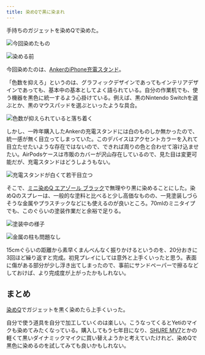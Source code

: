 ```yaml
---
title: 染めQで黒に染まれ
---
```

手持ちのガジェットを染めQで染めた。

![](https://lh3.googleusercontent.com/docs/ADP-6oEqNJAiT4juwt7g44lKZXW__cZ8em-fh9yOYDmH6zkUZNy1ai7juAvhkAfWnfNrTRtCubqB7c_laE5yZp_s54pCkuX_qG_PgfW1fWP8Uq27Cy0kKNxfBKA8tLTemwCEJjcShsUNhTBoUmYA-wtASIdIoa_vXte8TLBrQ6bPetaiwhlrleasriXQXlzVQJn93zGPiVqal2ifdubqYVgAJUoAi1rWAKVqv0jDWVhtAbbToZufCxebMeXXxxFevcHkX106b_UEszYIQnPBCnbd6peYw6H14wtDLNC8Ryu-bIK8RZMEGeSwkUbCMPKbGBgDgiJotsFv1F4e-xvf_QhAe55XtC5K163jWobFX2wrvGKUWGG1Cs-1Yy8m117xhg_MoD3mk6SfGCal0nq8hfWNZhgSmU1dEu443tx4Lo9nD6So0R-HBXMRpFR74AcckkoZjhvfF-sUIZ4x28LsEOJ0pr-Y4BacTcogXfq-M4BvM1CRKALTeMiJJ549I6c9v-j4NFHeB2bcntUgdz7ZvCXaUzlNSIWIPdlDlk2_AtKbrzmI6i3cg4DxY69xQLQGS2-Ve0ana9bCapboN2p2BhWXlFNMge_u4nI5iAxvetWW17QTwX76uP96e2rD75t3gpepLlQPMySv6dQ5BW-nkn2MWn2ayf1p5UyWwD74GvoBtz2N4VJAh124Bm6f2PNtHYsoTaONuG4gk_qbxJEX1CQDg1TQHdEhd2riK1HSYJcq-w5S5NLXYxW3sumHm5fCTSHzBVESOpPZ-Hn5CESsjljteLv0k5NwZrsrMSASHNUWD6GLdbwU0dHi96e_lW_ZlG7A56pfS01nL4y6oPldbOWfytN4NG1E0h-0BhUcMAWO5VYzUg9IhR8QoIZQAy-JiattRYgTdgIN4W-oyiFpq5DeZoOWC-4HotnzSBs0tF09mJF0NuAuJ_OlOKW960Rj1cBseTFf2vUAd4kF99QDBOXQ3_3ZAu61gOHpZEr3W589UTtSJI1llGT5cAMYg-7mvrivFZ-lpbQ7UfgIanYbOw-_Mie_tGkxgzcfUKv7lyoGjEY2fe1fjHH6CtsecLIs13SBoqc6uQ0YX2Q8-YEx2XujggmWqKjjoZKuygGSME6Xa-rudEcgdOMDaKAqNZI4BCBMFFYWZeXbXsPpHvLsCSOniij364Dvw-FgGfauSyLGr4QzkP2dEhoZjZNaBxUDxrIWOXpqyoluKeCPdFR6zuM-wK4vqyD6qgorPNk1ERuVyb80AqfX "今回染めたもの")

![](https://lh3.googleusercontent.com/docs/ADP-6oEJDuDjyljQjqGsOGPdq_7j4a-EBdQBEeewOzz4O2vmtLsevxcvg4YeuhqSj30-rFqMO9ZtZ6N4r2Az3zp_LX3TdHf7FifdOAF2miNV0zD2idQgOMgJKO1a-asfWvObu5chRLA3gL8-OrVowxd3qs6rijeACZF7_2lv8MC9WycXDwejEa9ELhEALN_hoTp8iZAicCiztOKVUUtBY4Uo61h8qKXxGL09_iTHiP_hB6zhaFZlEEDJig0aCDK4uQnGkWts29m2de0LEuw5al8YirD9ExWVxx4bVMXVJ2wPwrzE6CvssCeNrgzf2759z1hyASDoWDc9AObxVfQtemwErHxWk5bmiSsiyqhIauLfcptIFPS8Nr99RKk6xH7EwohpfVaMP8kqXAAosUCXLLc4IRvX9F30HE2e5BEarh6EnjaQsU3Jn0ijQuViYOyG_Z776cB5CiZG-Ie24D_4lkPMvV7xBvv6XY23bmU1g1s9A8eo5bHtlaNkwjxBDJsZEJJpmA6VVAbFB2lRdRJwTr80NWObalzr7TvNi7xOD9ZRpET9_dTb-tbW0PP1IXcvuxBdEWYaGM60ElvusN5UnAcKYQno4aEZNPViNaIuytKaNoxVvikIyHiC7hmOM8alv2grECKS2BdPRQcc510MzMiq0dwm2aECTrddsBXkWyEV3OIz6OHcQvtKW1TOb9Q39G4mJrlcojmZVcCkIK7ztTzdGJ1hwJ70qAOKuIMj6Bp6NRY57yTPNZrACH_20haG0y2T47F0kkOp8_uj3hphJHxsCFL4ewhOG8l-Xh3bRrrMdBDmxFENPqnZZbjKtNHMvZbOEQFqQtSvwNLdpuDTpyVB_u90eKGfRUte-NVjNxoEgtnlCXdeZBWy1VomFsIomohcS-CZ_os5NP7u5Hayop1iWMEiemjDPx7kKCtwY0G9tRzUzTiIbnHmkfOwToy85653y9p8s-wJCQAgPLFoLOOoIu_3F1wWnrs0zja7ny7Z1nNq2JnqHLlc1FG9dbuRwouYhT7ae7kB_w4jtAsS6Cm7VTehczSfXA1HdfhpAkSyAx5afnuGRJaKLQZ25wwlLo8lsyjzSUHD19DUbBfYvMJpr7Tb0svmiNASuydYC19jsKrmgXhart8cGrpVqDoD7h7zP9wYvGtotjlbFaGo0waALUNhPTTRtGVTQGD6eVO54DHx-sI2kRCAfcCr6yFUMG0JihxFMuq78PFE8FV_k6zEuZVt1AN8ap8zqumo8KcDxZamOoVd "染める前")

今回染めたのは、[AnkerのiPhone充電スタンド](https://r7kamura.com/articles/2021-09-06-anker-iphone-stand)。

「色数を抑えろ」というのは、グラフィックデザインであってもインテリアデザインであっても、基本中の基本としてよく語られている。自分の作業机でも、使う機器を黒色に統一するよう心掛けている。例えば、黒のNintendo Switchを選ぶとか、黒のマウスパッドを選ぶといったような具合。

![](https://lh3.googleusercontent.com/docs/ADP-6oESoBOdVAyymIhRFUVE6a8DMONwZJR8JukiCeEXVHckzq_KggjLDGpFDaJxw6BmLaUGuySxpnlExr0pt45a0YYZq1m-aJap3tVQh73RJumIeczMgWnGBqcLN1kzIg1VjmlLmUNk2i-Cf5z6EsTwDIYNssh8SGwlXFfk4flB0Q9KKogLcEhw9QexzLSbnkCxUz_rLYl40IPfH54EQO0YtWJv6x58oQZLvIJJjGOtc2LrXD22sZAxC0IW4pZm-ETfHTdHamClXJ8P58OXm-qlnOptdllJc_AS4zRpN46XcwEZB0OK8RmszChu1RvGX5vqubaqXrrqoPlFoqza1k_9V4B3bZeiGCN4JgXE59bb_8Cc6sPMVHyZPkwSjutksmgncofItrHaw89NJyJqm9nXBKg4_cFVOAYkWveARuqCBvcnq_KadbVmC4u7Sjsmkc-ErfPm-1trop-RpO2kRG7WS6EnUOn2NCoQrV1AgD6gSZxQxA9ChmhWQmrK7tXPagtloFlD5d2DmtGN1xtk11JBZXZppWJ0gUU-x2rhpiz_vrOS_15kWDmykfa3pxOMhd2dithT8CaLLvjwYePTKi47vDCnvCdeZxnPgtZCUCgFP61KbB-K7FzOcXJGQxkiGD_LqhW-BRkZhayQ1bUkWL2CucGiW6wwC7Jh4w-u9GMLVn--3t59RZFMiux0sdcWs8AlCoBeC0ii5plmcNPe6xd6T_5f3E0CgxS-Dsx8IKNCTJt5AgrRrsO4INSAr4MkH2A7n9VHjSDJkAh2MpJC0b5AZIHeaVhYFzyg3IHLeAzbD7YmXfrqAov298UdbyEhfKUABu25zqkvOnKWeqJh5Mp2qAX_DHpSu4_wpdRi6ChL6ye1dORPE8XqznM6gUtUQI2gM2xPSK080Um985Zdw7okcbJjblGCfievPaah72g9pq85ZgtuSKjPjUxAS1oJyFkwDxrHKNvoVfutJRygiBKVt82M0WQHyEPMllA9IlIVfuHFjdSKOUAHZTMadfnO_fnCq9_64cBbhIMAorBtOLL56ZL8UYa6We5QKTtFAoCJCiA7PPhFsvL4WnIldbLBcOKlj3Tj1Ygpkc0hv9xtIgQd9YPascvMizQ_OwWrca4zJi0dtS1KblZ8gaeXiErJcnuUiQr42hRj1wXWur5DzH8RV_NoWGkljkamb3Q4olXGoT1n8oLxHd55-OWGzL2dZ1rzDLZ9M4unFzVw0vm4inwLythTZupooJ0wg6m124PdyxSUMWy3 "色数が抑えられていると落ち着く")

しかし、一昨年購入したAnkerの充電スタンドには白のものしか無かったので、統一感が無く目立ってしまっていた。このデバイスはアクセントカラーを入れて目立たせたいような存在ではないので、できれば周りの色と合わせて溶け込ませたい。AirPodsケースは市販のカバーが沢山存在しているので、見た目は変更可能だが、充電スタンドはどうしようもない。

![](https://lh3.googleusercontent.com/docs/ADP-6oHWU6jTaGrRo582I8qDSg6f7CLwa03ILyLEPtUJpMHpJNC9zEUDjtSU5YbEvCRg8FRVmHUhqMR5EtDtYQByGzv9soHEDGVpvHFOR1RxqzXq0S0wnCjU7kIs7xBU_dwYnsEj_VXoVPKK9JuClDuYU6nCuMKAL2DN45awnyCN1htfEyczBobDBRp9vY6w22CjpJ8cPgZ-Jz0fKcaUmiWrysx0aOeJVS4Tp0sVU4QhC3de75MPK5KTkpozCU8jjyEXveCIEvhI0str-nnLjUnDkXo2g9bKKoQCNjFAgVn4v3wDmzStwvvemJ6ovSfPasnFwR--oaISexHpFKhnBkv03fSV22xUsyU1s3ZMRfIMT0ApuU-b35Qr6PpgJmWmnK2l7aaghIoyhHKbY9sQTK0_PA3Vgud-vVLuor69M6p2_F6JRh30n5Me0ElF8mDQxrMqOngKqTAevf95-dV7KZ7LhayT7j4rbOZCbvcf8hhHgcMiXL8pDJ1JnvX-z0rzquNx2K1HRcDJEmkK6lCC5TZFzep5utSw1ETDKQa1E4q3Hpcjass4cbtA3ZN8pMAbDO-ZXizkwep0Qmj3xTuYPxAkkQ3CRquTNl97UhSV0zbcX2pok9CDTNxOjnW51GUVapZEiYoPm3UKlSmrZQFHdK1w13K_ecpfxE5P_5Z4yCsjf_pFedCPX38DYPnLdhi_M1aN1eU3Y7Q1zHhDhyQvRVnMGHD7i5YqX0hmAADpv_sgJzdnxrlgzQVUH85aUMtLzmyC-19pUHbUHCp37T0AA-cd85F4ihYA418DymEHt1S2LlpxmldBbpYECpjXMLhCSVVIwBqI59hvfd73us9oD0eiCgqegD5bWfnJ8MQdO0HCu9H0Ux3IiyK0DxXOFCd2odBBb-0whOXdUZeufa4nvr0CZUqlWYi9XjYFd1FP_CQmdD5pEF25ilLGu6X4Cys3iabD6ltgGHzWBtUsBfzt4C8UbQpNhu5ZuXv-GX8znU06XRgsMMUPwz_JGkW7i4e4Jx4OusamW48racWPdsPK5qrMV8VN_U0cVktqewfqbvQ3AeIWkxN8EBww5k_H4YzvbRoSFNJbaPjVMisQgjd4SOgFwDw9xBtWTP_b7MiK1hw3xxlsaSM089juBGfamCqwJx3cLAH2rnWKqD9hc0Q_9TBa-YmjObMJFu77PaqSU7QCwEW8R84cX1Xn8_2wmmshN4S3sX5ZDXXLQR_5tXRG5LFgkKGe1yuCx8NtforJjznXnbuUX2bg "充電スタンドが白くて若干目立つ")

そこで、[ミニ染めQ エアゾール ブラック](https://www.amazon.co.jp/dp/B003QMFUKO)で無理やり黒に染めることにした。染めQのスプレーは、一般的な塗料と比べると少し高価なものの、一見塗装しづらそうな金属やプラスチックなどにも使えるのが良いところ。70mlのミニタイプでも、このぐらいの塗装作業だと余裕で足りる。

![](https://lh3.googleusercontent.com/docs/ADP-6oHP9c1v3E2E_hDqE43Kgamzcqpn10_URrWpY7FUvy3Yw1Gb0GP0h6tsyalJXBkyzamiAopJnQLbmutgQFUgOqi7T2OtJoQbIjqihzill9MV0YGnNAxCT6tPo7ytxcp-wnrPwFNr1NTuTEsUeTaLPQr0NUluiLg9cJ9tMO38C0S9e7Gw-cJj6gU95E1vPo3YD1oEXPjUT9-CkOQz3G7B0SLritUlHAh8CckKqOWFMFivll9YdBiKwMmXTTdtincWVMGBVNnUq8Lpos6yDy4EH6A6qUSIhN_91MPVaAzoY-yE6JvFZEQvpjRIWIY0qahUB3UMbGaVAcY0O2vyCj0TWLWzENpa2DYtaQItfBeJYaezH0aKFMWWCKp2IHb6ciXnLrvZ_b3Ay32uSwD-CzKHYWDOJ4JBG-NI0PtfR5qbP0Pa6hpfxpLwrAGy9k85QPjIxjnwLPifZkINXNwWUCSlzIBwVuFFuphXuPNatlML4r2FtnjyFxlSJV6WmkaX4pM5Z0mMUcoAFFS4X1VbF749gbJNuld9T_PrxyF-lhveCnEuQmme3TbcoAWd3WRp0-xYi3tr3qD-iU9wjCMdXtl2EibkMeCwMMlLf4rvxTLOCqNK2mhCWSCRQA8Heae7HUN40Y4XoqI4Cfgaqwl_msInmEmHbzkGQTUJx8bqtwuggeg2aHIOMTo-dpmpNLvIz1aSPa3xy4LW1VDJ-sPOFcFSH0Yf0DDZiVRVy1DsYyWjguMIq7-fet8DeEHxnKV3xkmPjOD8gPuaeTviNEvXtmDdJkBNckRA-MY1DgyQF1tZQ_Cf6SE8Zf4N3IxrHOlqpi6QjnQnzFXb6W8j-KXes3Gkf5YHaVCXNtYWR6aPsGX59z7ZcTss4ESOvToSJkyfOuzjk2AjClvdhg1xu2gV_jPWJ6Pxp2oyZa6gaWpVBvCKmuAq0kZoOmzkqybfbmeLZLTIvhy16w9UtQE1In19VD-AAw1UuoGDNXVqvz5eq0a3x5JsHo9-5F86xUPZoZM9JMIMgrA4UBTuaX10t45nvmKI_ziorhNb8V-X5Kaa4Q9ZURp_47SwduNf5nW8zF5IzFbT0Ap3ucbywPbOt_NN7dFi7r6R_qzIbYwWkbgiq1N7ymEZc3oFgXFKBeOU8OtuOT2zcUx93E3BBMOyqq1y-UFR15tM_Y_RK0dzzlLiUKUsOHZOC14wMSHLHC5lhzXWZ9C1RC5vN4UkX_ABxmJxKSv5KAfR511djwr6YJr0WdG8MMf5fdPh "塗装中の様子")

![](https://lh3.googleusercontent.com/docs/ADP-6oHuhruPCi7zOFtI1nUNQ71R5Gijf0LAG9TuZ6B-u6ZtV_ZY6HrC1Cu_SZw_hBYZVDjNIL50ihkEpNqZnJrh-z2WS7UAEYFzZFq95c8W2KinmrjZ1F4YXGa8owQOTYe6zsxI4k6-4v1-MlsPUU6ZpQLyK9Xh0LBpWfpTlGG-79qTQnI6dp-lehfDjYBJZoAVqY2nBAuZQ4a11nIz_x0b6wzbHbIJYbbDp2NfBX-aMwNcrTDbsdbb247CscsOxlqQApbRmdh406LEZZ865MUEGx9CiYDNPwshLm19HoFmTCwnYRxTj8MVfHPKNuSShm8PPdi8cPpcPDOSnd6touJ83vt37yeO-m1GGTqDDFY1DUIFrkG3qwwK0LUao96xbOk1LF1LKCKXRoOER_UxzV7fat2x9ZxixVtmZF-Zq9T3I9kmVgcbS6Vnc4VHGL61a8a4eg4IsaDPKimOenWO0M4lS6aDcetMu5yODXHk0x3dHLkqfTbPnAqAi4iM8_drRttGdmGdHnkpF9WO6YoW9x8MszlkXsLHGxmbpnr1gOvE1N4jp4ER7PRuK3x9IY1-6pm794s30jX_BzLIMA9MuYTFoD41bBqU8nFjx79AtH4wLJfrwnwQ5w7JKNAs82vsitEdEZvYdhytVlvlVeKb2EjR8NRNWa--2e0Xun7UrE4fBIJp0jTqcm35wEYJTpjxxiqXsimoljviJ81zqm0_3oJzbduVznJO7xW5okqBoGPCtJ6VZN3qnXhC_6DGuQNk3dMKds7Xt60gV5DsDOPUj3kKeZ4l2bwxhhJz5kmpDJWCDK5LLU-B7sOHgTU6npspXusYUsn6IbtT5kdHMlOrlB7zlrIyIjlgItU1kenooaUmyNkYbnFRdbPbXr_-Cpnr3lkWnKfthPZpbuou0xYYay5xWAEBU32wwFFcCIXeWD8uqIW5bMPOpkr7GBgZ5SQhg-hzXhnKFzQjklbaiVs-B_gMmmYTnL7TB7QHE8qzNIOymWwAmqXpsn85GXrzaVH_YA92bjspBCD8-zhFv6XJin3ePKAbNsDwOIPSMfP7eI0tZ1g11HvNVKj1IyobIxMlS6aYe6Gb_Sp3SW4OZb8KLdJN6WewoZZfrS3d1zK8YDcB-HsHahHeQsdOarr2iV7ItIsTCKoZKpEshNOh2KH5mnmuy4_c0NHt-32qS-QtRbrPyHbyW5tZHbYpRNmMRlKiXlRvdYkmSP89MK1g7UCGzCikX59YNXEAUy2UymgH9SDgkec8RwU3 "金属の柱も問題なし")

15cmぐらいの距離から素早くまんべんなく振りかけるというのを、20分おきに3回ほど繰り返すと完成。初見プレイにしては意外と上手くいったと思う。表面に傷がある部分が少し浮き出てしまったので、事前にサンドペーパーで擦るなどしておけば、より完成度が上がったかもしれない。

まとめ
---

[染めQ](https://www.amazon.co.jp/dp/B003QMFUKO)でガジェットを黒く染めたら上手くいった。

自分で使う道具を自分で加工していくのは楽しい。こうなってくるとYetiのマイクも染めてみたくなっている。購入してもう七年目になり、[SHURE MV7](https://www.amazon.co.jp/dp/B08KY7G1GV)とかの軽くて黒いダイナミックマイクに買い替えようかと考えていたけれど、染めQで黒色に染めるのを試してみても良いかもしれない。

